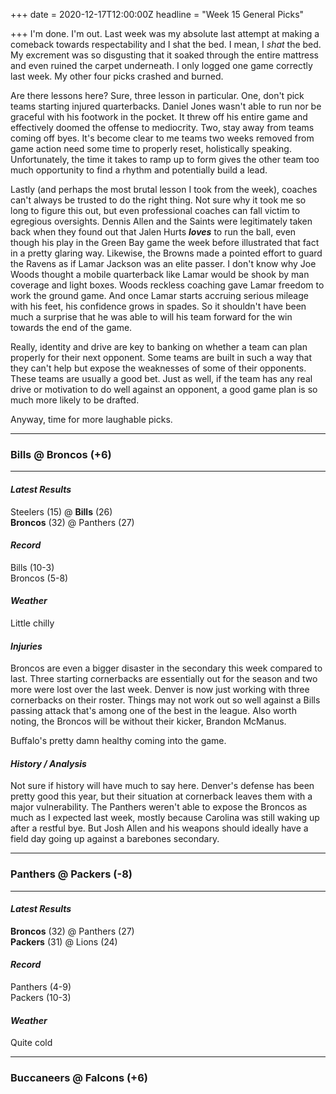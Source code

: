 +++
date = 2020-12-17T12:00:00Z
headline = "Week 15 General Picks"

+++
I'm done. I'm out. Last week was my absolute last attempt at making a comeback towards respectability and I shat the bed. I mean, I _shat_ the bed. My excrement was so disgusting that it soaked through the entire mattress and even ruined the carpet underneath.  I only logged one game correctly last week. My other four picks crashed and burned.

Are there lessons here? Sure, three lesson in particular. One, don't pick teams starting injured quarterbacks. Daniel Jones wasn't able to run nor be graceful with his footwork in the pocket. It threw off his entire game and effectively doomed the offense to mediocrity. Two, stay away from teams coming off byes. It's become clear to me teams two weeks removed from game action need some time to properly reset, holistically speaking. Unfortunately, the time it takes to ramp up to form gives the other team too much opportunity to find a rhythm and potentially build a lead.

Lastly (and perhaps the most brutal lesson I took from the week), coaches can't always be trusted to do the right thing. Not sure why it took me so long to figure this out, but even professional coaches can fall victim to egregious oversights. Dennis Allen and the Saints were legitimately taken back when they found out that Jalen Hurts **_loves_** to run the ball, even though his play in the Green Bay game the week before illustrated that fact in a pretty glaring way. Likewise, the Browns made a pointed effort to guard the Ravens as if Lamar Jackson was an elite passer. I don't know why Joe Woods thought a mobile quarterback like Lamar would be shook by man coverage and light boxes. Woods reckless coaching gave Lamar freedom to work the ground game. And once Lamar starts accruing serious mileage with his feet, his confidence grows in spades. So it shouldn't have been much a surprise that he was able to will his team forward for the win towards the end of the game.

Really, identity and drive are key to banking on whether a team can plan properly for their next opponent. Some teams are built in such a way that they can't help but expose the weaknesses of some of their opponents. These teams are usually a good bet. Just as well, if the team has any real drive or motivation to do well against an opponent, a good game plan is so much more likely to be drafted.

Anyway, time for more laughable picks.

***

### Bills @ Broncos (+6)

***

#### _Latest Results_

Steelers (15) @ **Bills** (26)  
**Broncos** (32) @ Panthers (27)

#### _Record_

Bills (10-3)  
Broncos (5-8)

#### _Weather_

Little chilly

#### _Injuries_

Broncos are even a bigger disaster in the secondary this week compared to last. Three starting cornerbacks are essentially out for the season and two more were lost over the last week. Denver is now just working with three cornerbacks on their roster. Things may not work out so well against a Bills passing attack that's among one of the best in the league. Also worth noting, the Broncos will be without their kicker, Brandon McManus.

Buffalo's pretty damn healthy coming into the game.

#### _History / Analysis_

Not sure if history will have much to say here. Denver's defense has been pretty good this year, but their situation at cornerback leaves them with a major vulnerability. The Panthers weren't able to expose the Broncos as much as I expected last week, mostly because Carolina was still waking up after a restful bye. But Josh Allen and his weapons should ideally have a field day going up against a barebones secondary.

***

### Panthers @ Packers (-8)

***

#### _Latest Results_

**Broncos** (32) @ Panthers (27)  
**Packers** (31) @ Lions (24)

#### _Record_

Panthers (4-9)  
Packers (10-3)

#### _Weather_

Quite cold

***

### Buccaneers @ Falcons (+6)